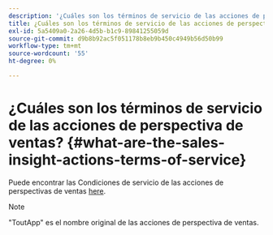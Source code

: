 ```yaml
---
description: '¿Cuáles son los términos de servicio de las acciones de perspectiva de ventas? : Documentos de Marketo: documentación del producto'
title: ¿Cuáles son los términos de servicio de las acciones de perspectiva de ventas?
exl-id: 5a5409a0-2a26-4d5b-b1c9-89841255059d
source-git-commit: d9b8b92ac5f051178b8eb9b450c4949b56d50b99
workflow-type: tm+mt
source-wordcount: '55'
ht-degree: 0%

---
```


# ¿Cuáles son los términos de servicio de las acciones de perspectiva de ventas? {#what-are-the-sales-insight-actions-terms-of-service}

Puede encontrar las Condiciones de servicio de las acciones de perspectivas de ventas [here](https://documents.marketo.com/toutapp/terms).

>[!NOTE]
>
>&quot;ToutApp&quot; es el nombre original de las acciones de perspectiva de ventas.
